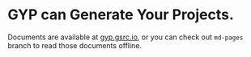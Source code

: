 GYP can Generate Your Projects.
===================================

Documents are available at [gyp.gsrc.io](https://gyp.gsrc.io), or
you can check out ```md-pages``` branch to read those documents offline.
